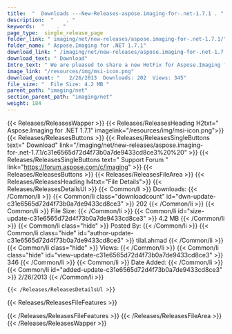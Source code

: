 ```yaml
---
title:  "  Downloads ---New-Releases-aspose.imaging-for-.net-1.7.1 . " 
description:  "    . " 
keywords:  "    . " 
page_type:  single_release_page
folder_link: " imaging/net/new-releases/aspose.imaging-for-.net-1.7.1/"
folder_name: " Aspose.Imaging for .NET 1.7.1"
download_link: " /imaging/net/new-releases/aspose.imaging-for-.net-1.7.1/c31e6565d72d4f73b0a7de9433cd8ce3"
download_text: " Download"
Intro_text: " We are pleased to share a new HotFix for Aspose.Imaging for .Net 1.7.1 which inc..."
image_link: "/resources/img/msi-icon.png"
download_count: "   2/26/2013  Downloads: 202  Views: 345"
file_size: "  File Size: 4.2 MB "
parent_path: "imaging/net"
section_parent_path: "imaging/net"
weight: 184
---
```


{{< Releases/ReleasesWapper >}}
  {{< Releases/ReleasesHeading H2txt=" Aspose.Imaging for .NET 1.7.1" imagelink="/resources/img/msi-icon.png">}}
  {{< Releases/ReleasesButtons >}}
    {{< Releases/ReleasesSingleButtons text=" Download" link="/imaging/net/new-releases/aspose.imaging-for-.net-1.7.1/c31e6565d72d4f73b0a7de9433cd8ce3%20%20" >}}
    {{< Releases/ReleasesSingleButtons text=" Support Forum " link="https://forum.aspose.com/c/imaging" >}}
  {{< Releases/ReleasesButtons >}}
  {{< Releases/ReleasesFileArea >}}
    {{< Releases/ReleasesHeading h4txt="File Details">}}
    {{< Releases/ReleasesDetailsUl >}}
            {{< Common/li  >}} Downloads: {{< /Common/li >}} 
      {{< Common/li class="downloadcount" id="dwn-update-c31e6565d72d4f73b0a7de9433cd8ce3" >}} 202 {{< /Common/li >}} 
      {{< Common/li  >}} File Size: {{< /Common/li >}} 
      {{< Common/li id="size-update-c31e6565d72d4f73b0a7de9433cd8ce3" >}} 4.2 MB {{< /Common/li >}} 
      {{< Common/li  class="hide" >}} Posted By: {{< /Common/li >}} 
      {{< Common/li class="hide" id="author-update-c31e6565d72d4f73b0a7de9433cd8ce3" >}} tilal.ahmad {{< /Common/li >}} 
      {{< Common/li class="hide"  >}} Views: {{< /Common/li >}} 
      {{< Common/li class="hide" id="view-update-c31e6565d72d4f73b0a7de9433cd8ce3" >}} 346 {{< /Common/li >}} 
      {{< Common/li  >}} Date Added: {{< /Common/li >}} 
      {{< Common/li id="added-update-c31e6565d72d4f73b0a7de9433cd8ce3" >}} 2/26/2013 {{< /Common/li >}} 

    {{< /Releases/ReleasesDetailsUl >}}

  {{< Releases/ReleasesFileFeatures >}}
      
  {{< /Releases/ReleasesFileFeatures >}}
 {{< /Releases/ReleasesFileArea >}}
{{< /Releases/ReleasesWapper >}}


